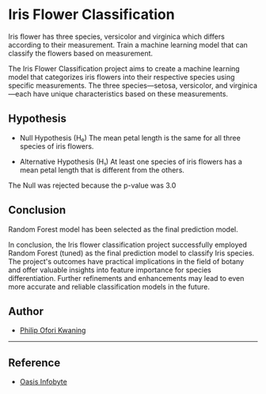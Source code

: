 # Iris Flower Classification

Iris flower has three species, versicolor and virginica which differs according to their measurement. Train a machine learning model that can classify the flowers based on measurement.

The Iris Flower Classification project aims to create a machine learning model that categorizes iris flowers into their respective species using specific measurements. The three species—setosa, versicolor, and virginica—each have unique characteristics based on these measurements.

## Hypothesis

+ Null Hypothesis (H₀)
The mean petal length is the same for all three species of iris flowers.

+ Alternative Hypothesis (H₁)
At least one species of iris flowers has a mean petal length that is different from the others.

The Null was rejected because the p-value was 3.0 

## Conclusion
Random Forest model has been selected as the final prediction model.

In conclusion, the Iris flower classification project successfully employed Random Forest (tuned) as the final prediction model to classify Iris species. The project's outcomes have practical implications in the field of botany and offer valuable insights into feature importance for species differentiation. Further refinements and enhancements may lead to even more accurate and reliable classification models in the future.

## Author

- [Philip Ofori Kwaning](www.linkedin.com/in/philip-kwaning)

---

## Reference
 - [Oasis Infobyte](https://oasisinfobyte.com/)